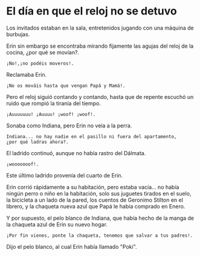 # El día en que el reloj no se detuvo

Los invitados estaban en la sala, entretenidos jugando con una máquina de burbujas.

Erin sin embargo se encontraba mirando fijamente las agujas del reloj de la cocina, ¿por qué se movían?.

    ¡No!,¡no podéis moveros!.

Reclamaba Erin.

    ¡No os mováis hasta que vengan Papá y Mamá!.

Pero el reloj siguió contando y contando, hasta que de repente escuchó un ruido que rompió la tiranía del tiempo.

    ¡Auuuuuuu! ¡Auuuu! ¡woof! ¡woof!.

Sonaba como Indiana, pero Erin no veía a la perra.

    Indiana... no hay nadie en el pasillo ni fuera del apartamento,
    ¿por qué ladras ahora?.

El ladrido continuó, aunque no había rastro del Dálmata.

    ¡wooooooof!.

Este último ladrido provenía del cuarto de Erin.

Erin corrió rápidamente a su habitación, pero estaba vacía... no había ningún perro o niño en la habitación, solo sus juguetes tirados en el suelo, la bicicleta a un lado de la pared, los cuentos de Geronimo Stilton en el librero, y la chaqueta nueva azul que Papá le había comprado en Enero.

Y por supuesto, el pelo blanco de Indiana, que había hecho de la manga de la chaqueta azul de Erin su nuevo hogar.

    ¡Por fin vienes, ponte la chaqueta, tenemos que salvar a tus padres!.

Dijo el pelo blanco, al cual Erin había llamado "Poki".


